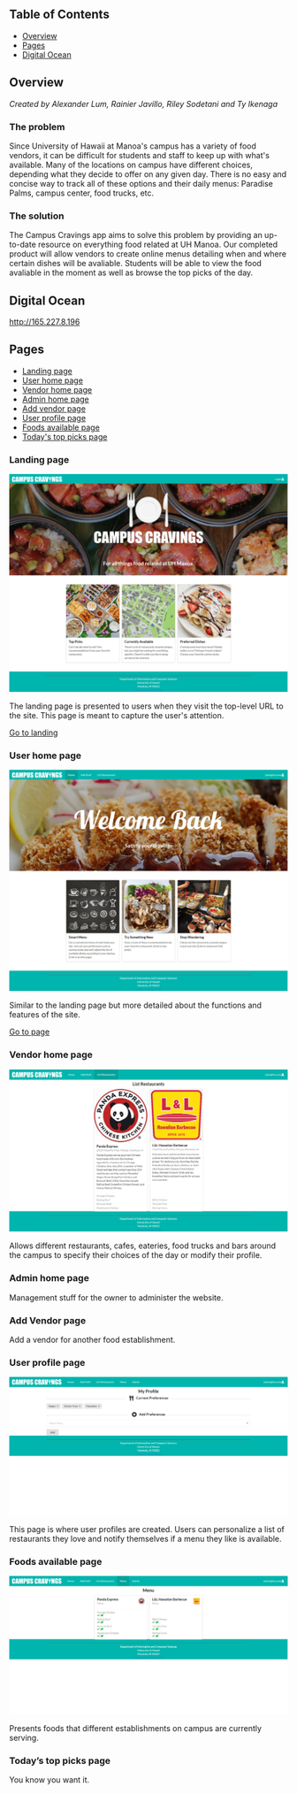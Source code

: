 ## Table of Contents

* [Overview](#overview)
* [Pages](#pages)
* [Digital Ocean](#digital-ocean)

## Overview

*Created by Alexander Lum, Rainier Javillo, Riley Sodetani and Ty Ikenaga*

### The problem

Since University of Hawaii at Manoa's campus has a variety of food vendors, it can be difficult for students and staff to keep up with what's available. Many of the locations on campus have different choices, depending what they decide to offer on any given day. There is no easy and concise way to track all of these options and their daily menus: Paradise Palms, campus center, food trucks, etc.

### The solution

The Campus Cravings app aims to solve this problem by providing an up-to-date resource on everything food related at UH Manoa. Our completed product will allow vendors to create online menus detailing when and where certain dishes will be avaliable. Students will be able to view the food avaliable in the moment as well as browse the top picks of the day.

## Digital Ocean 
http://165.227.8.196

## Pages

* [Landing page](#landing-page)
* [User home page](#user-home-page)
* [Vendor home page](#vendor-home-page)
* [Admin home page](#admin-home-page)
* [Add vendor page](#add-vendor-page)
* [User profile page](#user-home-page)
* [Foods available page](#foods-available-page)
* [Today's top picks page](#todays-top-picks-page)


### Landing page

![](images/m1-landing-page.jpg)

The landing page is presented to users when they visit the top-level URL to the site. This page is meant to capture the user's attention.

[Go to landing](http://165.227.8.196/#/)

### User home page

![](images/m1-home-page.jpg)

Similar to the landing page but more detailed about the functions and features of the site.

[Go to page](http://165.227.8.196/#/)

### Vendor home page

![](images/m1-list-restaurants.png)

Allows different restaurants, cafes, eateries, food trucks and bars around the campus to specify their choices of the day or modify their profile.

### Admin home page

Management stuff for the owner to administer the website.

### Add Vendor page

Add a vendor for another food establishment.

### User profile page

![](images/m1-user-profile.png)

This page is where user profiles are created. Users can personalize a list of restaurants they love and notify themselves if a menu they like is available.

### Foods available page

![](images/m1-menu.png)

Presents foods that different establishments on campus are currently serving.

### Today’s top picks page

You know you want it.
